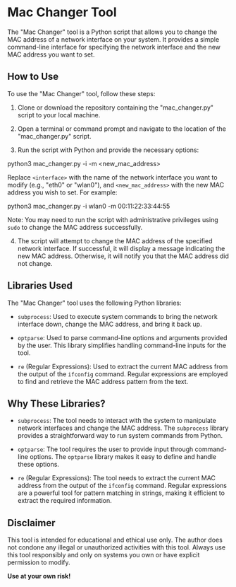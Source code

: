 # Mac Changer Tool

The "Mac Changer" tool is a Python script that allows you to change the MAC address of a network interface on your system. It provides a simple command-line interface for specifying the network interface and the new MAC address you want to set.

## How to Use

To use the "Mac Changer" tool, follow these steps:

1. Clone or download the repository containing the "mac_changer.py" script to your local machine.

2. Open a terminal or command prompt and navigate to the location of the "mac_changer.py" script.

3. Run the script with Python and provide the necessary options:

python3 mac_changer.py -i <interface> -m <new_mac_address>

Replace `<interface>` with the name of the network interface you want to modify (e.g., "eth0" or "wlan0"), and `<new_mac_address>` with the new MAC address you wish to set. For example:

python3 mac_changer.py -i wlan0 -m 00:11:22:33:44:55


Note: You may need to run the script with administrative privileges using `sudo` to change the MAC address successfully.

4. The script will attempt to change the MAC address of the specified network interface. If successful, it will display a message indicating the new MAC address. Otherwise, it will notify you that the MAC address did not change.

## Libraries Used

The "Mac Changer" tool uses the following Python libraries:

- `subprocess`: Used to execute system commands to bring the network interface down, change the MAC address, and bring it back up.

- `optparse`: Used to parse command-line options and arguments provided by the user. This library simplifies handling command-line inputs for the tool.

- `re` (Regular Expressions): Used to extract the current MAC address from the output of the `ifconfig` command. Regular expressions are employed to find and retrieve the MAC address pattern from the text.

## Why These Libraries?

- `subprocess`: The tool needs to interact with the system to manipulate network interfaces and change the MAC address. The `subprocess` library provides a straightforward way to run system commands from Python.

- `optparse`: The tool requires the user to provide input through command-line options. The `optparse` library makes it easy to define and handle these options.

- `re` (Regular Expressions): The tool needs to extract the current MAC address from the output of the `ifconfig` command. Regular expressions are a powerful tool for pattern matching in strings, making it efficient to extract the required information.

## Disclaimer

This tool is intended for educational and ethical use only. The author does not condone any illegal or unauthorized activities with this tool. Always use this tool responsibly and only on systems you own or have explicit permission to modify.

**Use at your own risk!**

